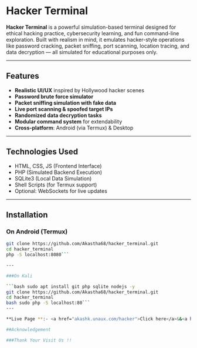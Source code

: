# Hacker Terminal

**Hacker Terminal** is a powerful simulation-based terminal designed for ethical hacking practice, cybersecurity learning, and fun command-line exploration. Built with realism in mind, it emulates hacker-style operations like password cracking, packet sniffing, port scanning, location tracing, and data decryption — all simulated for educational purposes only.

---

## Features

- **Realistic UI/UX** inspired by Hollywood hacker scenes
- **Password brute force simulator**
- **Packet sniffing simulation with fake data**
- **Live port scanning & spoofed target IPs**
- **Randomized data decryption tasks**
- **Modular command system** for extendability
- **Cross-platform**: Android (via Termux) & Desktop

---

## Technologies Used

- HTML, CSS, JS (Frontend Interface)
- PHP (Simulated Backend Execution)
- SQLite3 (Local Data Simulation)
- Shell Scripts (for Termux support)
- Optional: WebSockets for live updates

---

## Installation

### On Android (Termux)

```bash pkg install git php sqlite nodejs -y
git clone https://github.com/Akastha68/hacker_terminal.git
cd hacker_terminal
php -S localhost:8080```

---

###On Kali 

```bash sudo apt install git php sqlite nodejs -y
git clone https://github.com/Akastha68/hacker_terminal.git
cd hacker_terminal
bash sudo php -S localhost:80```
---

**Live Page **:- <a href="akashk.unaux.com/hacker">Click here</a>&&<a href="akastha68.github.io/hacker_terminal">Click here</a>

##Acknowledgement

###Thank Your Visit Us !!
